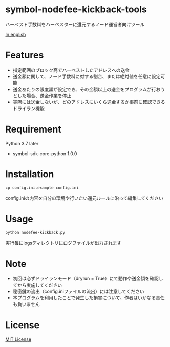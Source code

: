# symbol-nodefee-kickback-tools
ハーベスト手数料をハーベスターに還元するノード運営者向けツール

[In english](./README_EN.md)

# Features
- 指定範囲のブロック高でハーベストしたアドレスへの送金
- 送金額に関して、ノード手数料に対する割合、または絶対値を任意に設定可能
- 送金あたりの限度額が設定でき、その金額以上の送金をプログラムが行おうとした場合、送金作業を停止
- 実際には送金しないが、どのアドレスにいくら送金するか事前に確認できるドライラン機能

# Requirement
Python 3.7 later
 * symbol-sdk-core-python 1.0.0

# Installation
```
cp config.ini.example config.ini
```

config.iniの内容を自分の環境や行いたい還元ルールに沿って編集してください

# Usage
```
python nodefee-kickback.py
```
実行毎にlogsディレクトリにログファイルが出力されます

# Note
- 初回は必ずドライランモード（dryrun = True）にて動作や送金額を確認してから実施してください
- 秘密鍵の流出（config.iniファイルの流出）には注意してください
- 本プログラムを利用したことで発生した損害について、作者はいかなる責任も負いません

# License
[MIT License](./LICENSE)
